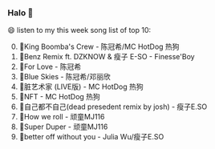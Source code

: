 

### Halo 👋

😄 listen to my this week song list of top 10:

0. 🌈King Boomba's Crew - 陈冠希/MC HotDog 热狗
1. 🌈Benz Remix ft. DZKNOW & 瘦子 E-SO - Finesse'Boy
2. 🌈For Love - 陈冠希
3. 🌈Blue Skies - 陈冠希/邓丽欣
4. 🌈脏艺术家 (LIVE版) - MC HotDog 热狗
5. 🌈NFT - MC HotDog 热狗
6. 🌈自己都不自己(dead presedent remix by josh) - 瘦子E.SO
7. 🌈How we roll - 顽童MJ116
8. 🌈Super Duper - 顽童MJ116
9. 🌈better off without you - Julia Wu/瘦子E.SO

